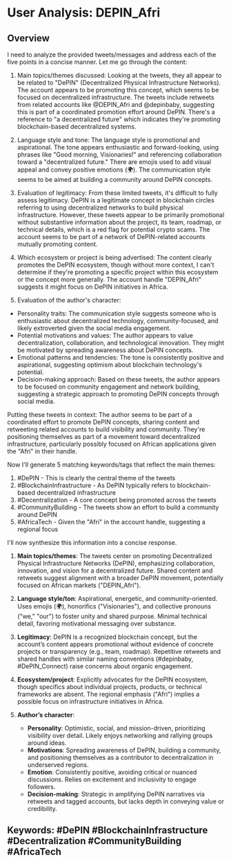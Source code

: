 # User Analysis: DEPIN_Afri

## Overview

<think>
I need to analyze the provided tweets/messages and address each of the five points in a concise manner. Let me go through the content:

1. Main topics/themes discussed:
Looking at the tweets, they all appear to be related to "DePIN" (Decentralized Physical Infrastructure Networks). The account appears to be promoting this concept, which seems to be focused on decentralized infrastructure. The tweets include retweets from related accounts like @DEPIN_Afri and @depinbaby, suggesting this is part of a coordinated promotion effort around DePIN. There's a reference to "a decentralized future" which indicates they're promoting blockchain-based decentralized systems.

2. Language style and tone:
The language style is promotional and aspirational. The tone appears enthusiastic and forward-looking, using phrases like "Good morning, Visionaries!" and referencing collaboration toward a "decentralized future." There are emojis used to add visual appeal and convey positive emotions (🌍). The communication style seems to be aimed at building a community around DePIN concepts.

3. Evaluation of legitimacy:
From these limited tweets, it's difficult to fully assess legitimacy. DePIN is a legitimate concept in blockchain circles referring to using decentralized networks to build physical infrastructure. However, these tweets appear to be primarily promotional without substantive information about the project, its team, roadmap, or technical details, which is a red flag for potential crypto scams. The account seems to be part of a network of DePIN-related accounts mutually promoting content.

4. Which ecosystem or project is being advertised:
The content clearly promotes the DePIN ecosystem, though without more context, I can't determine if they're promoting a specific project within this ecosystem or the concept more generally. The account handle "DEPIN_Afri" suggests it might focus on DePIN initiatives in Africa.

5. Evaluation of the author's character:
- Personality traits: The communication style suggests someone who is enthusiastic about decentralized technology, community-focused, and likely extroverted given the social media engagement.
- Potential motivations and values: The author appears to value decentralization, collaboration, and technological innovation. They might be motivated by spreading awareness about DePIN concepts.
- Emotional patterns and tendencies: The tone is consistently positive and aspirational, suggesting optimism about blockchain technology's potential.
- Decision-making approach: Based on these tweets, the author appears to be focused on community engagement and network building, suggesting a strategic approach to promoting DePIN concepts through social media.

Putting these tweets in context: The author seems to be part of a coordinated effort to promote DePIN concepts, sharing content and retweeting related accounts to build visibility and community. They're positioning themselves as part of a movement toward decentralized infrastructure, particularly possibly focused on African applications given the "Afri" in their handle.

Now I'll generate 5 matching keywords/tags that reflect the main themes:
1. #DePIN - This is clearly the central theme of the tweets
2. #BlockchainInfrastructure - As DePIN typically refers to blockchain-based decentralized infrastructure
3. #Decentralization - A core concept being promoted across the tweets
4. #CommunityBuilding - The tweets show an effort to build a community around DePIN
5. #AfricaTech - Given the "Afri" in the account handle, suggesting a regional focus

I'll now synthesize this information into a concise response.
</think>

1. **Main topics/themes**: The tweets center on promoting Decentralized Physical Infrastructure Networks (DePIN), emphasizing collaboration, innovation, and vision for a decentralized future. Shared content and retweets suggest alignment with a broader DePIN movement, potentially focused on African markets ("DEPIN_Afri").

2. **Language style/ton**: Aspirational, energetic, and community-oriented. Uses emojis (🌍), honorifics ("Visionaries"), and collective pronouns ("we," "our") to foster unity and shared purpose. Minimal technical detail, favoring motivational messaging over substance.

3. **Legitimacy**: DePIN is a recognized blockchain concept, but the account’s content appears promotional without evidence of concrete projects or transparency (e.g., team, roadmap). Repetitive retweets and shared handles with similar naming conventions (#depinbaby, #DePIN_Connect) raise concerns about organic engagement.

4. **Ecosystem/project**: Explicitly advocates for the DePIN ecosystem, though specifics about individual projects, products, or technical frameworks are absent. The regional emphasis ("Afri") implies a possible focus on infrastructure initiatives in Africa.

5. **Author’s character**:  
   - **Personality**: Optimistic, social, and mission-driven, prioritizing visibility over detail. Likely enjoys networking and rallying groups around ideas.  
   - **Motivations**: Spreading awareness of DePIN, building a community, and positioning themselves as a contributor to decentralization in underserved regions.  
   - **Emotion**: Consistently positive, avoiding critical or nuanced discussions. Relies on excitement and inclusivity to engage followers.  
   - **Decision-making**: Strategic in amplifying DePIN narratives via retweets and tagged accounts, but lacks depth in conveying value or credibility.  

**Keywords**: #DePIN #BlockchainInfrastructure #Decentralization #CommunityBuilding #AfricaTech
---

